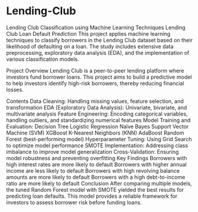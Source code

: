 # Lending-Club
Lending Club Classification using Machine Learning Techniques
Lending Club Loan Default Prediction
This project applies machine learning techniques to classify borrowers in the Lending Club dataset based on their likelihood of defaulting on a loan. The study includes extensive data preprocessing, exploratory data analysis (EDA), and the implementation of various classification models.

Project Overview
Lending Club is a peer-to-peer lending platform where investors fund borrower loans. This project aims to build a predictive model to help investors identify high-risk borrowers, thereby reducing financial losses.

Contents
Data Cleaning: Handling missing values, feature selection, and transformation
EDA (Exploratory Data Analysis): Univariate, bivariate, and multivariate analysis
Feature Engineering: Encoding categorical variables, handling outliers, and standardizing numerical features
Model Training and Evaluation:
Decision Tree
Logistic Regression
Naïve Bayes
Support Vector Machine (SVM)
XGBoost
K-Nearest Neighbors (KNN)
AdaBoost
Random Forest (best-performing model)
Hyperparameter Tuning: Using Grid Search to optimize model performance
SMOTE Implementation: Addressing class imbalance to improve model generalization
Cross-Validation: Ensuring model robustness and preventing overfitting
Key Findings
Borrowers with high interest rates are more likely to default
Borrowers with higher annual income are less likely to default
Borrowers with high revolving balance amounts are more likely to default
Borrowers with a high debt-to-income ratio are more likely to default
Conclusion
After comparing multiple models, the tuned Random Forest model with SMOTE yielded the best results for predicting loan defaults. This model provides a reliable framework for investors to assess borrower risk before funding loans.
